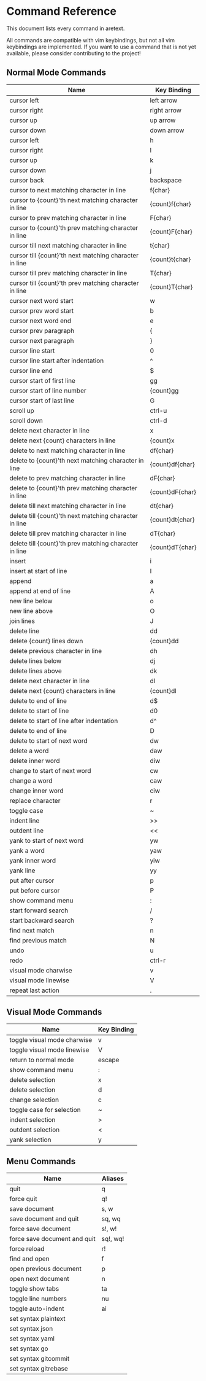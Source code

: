 Command Reference
=================

This document lists every command in aretext.

All commands are compatible with vim keybindings, but not all vim keybindings are implemented. If you want to use a command that is not yet available, please consider contributing to the project!

Normal Mode Commands
--------------------

| Name                                                     | Key Binding         |
|----------------------------------------------------------|---------------------|
| cursor left                                              | left arrow          |
| cursor right                                             | right arrow         |
| cursor up                                                | up arrow            |
| cursor down                                              | down arrow          |
| cursor left                                              | h                   |
| cursor right                                             | l                   |
| cursor up                                                | k                   |
| cursor down                                              | j                   |
| cursor back                                              | backspace           |
| cursor to next matching character in line                | f\{char\}           |
| cursor to \{count\}'th next matching character in line   | \{count\}f\{char\}  |
| cursor to prev matching character in line                | F\{char\}           |
| cursor to \{count\}'th prev matching character in line   | \{count\}F\{char\}  |
| cursor till next matching character in line              | t\{char\}           |
| cursor till \{count\}'th next matching character in line | \{count\}t\{char\}  |
| cursor till prev matching character in line              | T\{char\}           |
| cursor till \{count\}'th prev matching character in line | \{count\}T\{char\}  |
| cursor next word start                                   | w                   |
| cursor prev word start                                   | b                   |
| cursor next word end                                     | e                   |
| cursor prev paragraph                                    | \{                  |
| cursor next paragraph                                    | \}                  |
| cursor line start                                        | 0                   |
| cursor line start after indentation                      | ^                   |
| cursor line end                                          | $                   |
| cursor start of first line                               | gg                  |
| cursor start of line number                              | \{count\}gg         |
| cursor start of last line                                | G                   |
| scroll up                                                | ctrl-u              |
| scroll down                                              | ctrl-d              |
| delete next character in line                            | x                   |
| delete next \{count\} characters in line                 | \{count\}x          |
| delete to next matching character in line                | df\{char\}          |
| delete to \{count\}'th next matching character in line   | \{count\}df\{char\} |
| delete to prev matching character in line                | dF\{char\}          |
| delete to \{count\}'th prev matching character in line   | \{count\}dF\{char\} |
| delete till next matching character in line              | dt\{char\}          |
| delete till \{count\}'th next matching character in line | \{count\}dt\{char\} |
| delete till prev matching character in line              | dT\{char\}          |
| delete till \{count\}'th prev matching character in line | \{count\}dT\{char\} |
| insert                                                   | i                   |
| insert at start of line                                  | I                   |
| append                                                   | a                   |
| append at end of line                                    | A                   |
| new line below                                           | o                   |
| new line above                                           | O                   |
| join lines                                               | J                   |
| delete line                                              | dd                  |
| delete {count} lines down                                | \{count\}dd         |
| delete previous character in line                        | dh                  |
| delete lines below                                       | dj                  |
| delete lines above                                       | dk                  |
| delete next character in line                            | dl                  |
| delete next \{count\} characters in line                 | \{count\}dl         |
| delete to end of line                                    | d$                  |
| delete to start of line                                  | d0                  |
| delete to start of line after indentation                | d^                  |
| delete to end of line                                    | D                   |
| delete to start of next word                             | dw                  |
| delete a word                                            | daw                 |
| delete inner word                                        | diw                 |
| change to start of next word                             | cw                  |
| change a word                                            | caw                 |
| change inner word                                        | ciw                 |
| replace character                                        | r                   |
| toggle case                                              | ~                   |
| indent line                                              | >>                  |
| outdent line                                             | \<\<                |
| yank to start of next word                               | yw                  |
| yank a word                                              | yaw                 |
| yank inner word                                          | yiw                 |
| yank line                                                | yy                  |
| put after cursor                                         | p                   |
| put before cursor                                        | P                   |
| show command menu                                        | :                   |
| start forward search                                     | /                   |
| start backward search                                    | ?                   |
| find next match                                          | n                   |
| find previous match                                      | N                   |
| undo                                                     | u                   |
| redo                                                     | ctrl-r              |
| visual mode charwise                                     | v                   |
| visual mode linewise                                     | V                   |
| repeat last action                                       | .                   |

Visual Mode Commands
--------------------

| Name                        | Key Binding |
|-----------------------------|-------------|
| toggle visual mode charwise | v           |
| toggle visual mode linewise | V           |
| return to normal mode       | escape      |
| show command menu           | :           |
| delete selection            | x           |
| delete selection            | d           |
| change selection            | c           |
| toggle case for selection   | ~           |
| indent selection            | \>          |
| outdent selection           | \<          |
| yank selection              | y           |

Menu Commands
-------------

| Name                         | Aliases  |
|------------------------------|----------|
| quit                         | q        |
| force quit                   | q!       |
| save document                | s, w     |
| save document and quit       | sq, wq   |
| force save document          | s!, w!   |
| force save document and quit | sq!, wq! |
| force reload                 | r!       |
| find and open                | f        |
| open previous document       | p        |
| open next document           | n        |
| toggle show tabs             | ta       |
| toggle line numbers          | nu       |
| toggle auto-indent           | ai       |
| set syntax plaintext         |          |
| set syntax json              |          |
| set syntax yaml              |          |
| set syntax go                |          |
| set syntax gitcommit         |          |
| set syntax gitrebase         |          |
